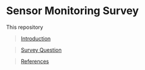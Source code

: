 # Sensor Monitoring Survey

This repository 

> [Introduction](.)

> [Survey Question](../Survey-question)

> [References](../References)
